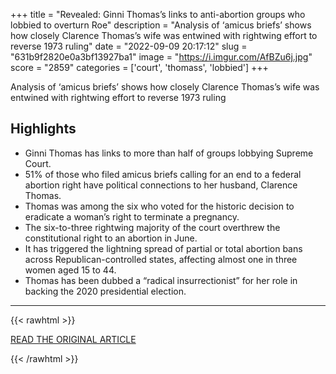 +++
title = "Revealed: Ginni Thomas’s links to anti-abortion groups who lobbied to overturn Roe"
description = "Analysis of ‘amicus briefs’ shows how closely Clarence Thomas’s wife was entwined with rightwing effort to reverse 1973 ruling"
date = "2022-09-09 20:17:12"
slug = "631b9f2820e0a3bf13927ba1"
image = "https://i.imgur.com/AfBZu6j.jpg"
score = "2859"
categories = ['court', 'thomass', 'lobbied']
+++

Analysis of ‘amicus briefs’ shows how closely Clarence Thomas’s wife was entwined with rightwing effort to reverse 1973 ruling

## Highlights

- Ginni Thomas has links to more than half of groups lobbying Supreme Court.
- 51% of those who filed amicus briefs calling for an end to a federal abortion right have political connections to her husband, Clarence Thomas.
- Thomas was among the six who voted for the historic decision to eradicate a woman’s right to terminate a pregnancy.
- The six-to-three rightwing majority of the court overthrew the constitutional right to an abortion in June.
- It has triggered the lightning spread of partial or total abortion bans across Republican-controlled states, affecting almost one in three women aged 15 to 44.
- Thomas has been dubbed a “radical insurrectionist” for her role in backing the 2020 presidential election.

---

{{< rawhtml >}}
  <p class="article-category">
    <a target="_blank" href="https://www.theguardian.com/us-news/2022/sep/09/ginni-thomas-abortion-roe-v-wade-supreme-court">READ THE ORIGINAL ARTICLE</a>
  </p>
{{< /rawhtml >}}
